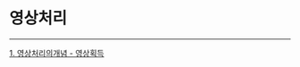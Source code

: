 # 영상처리 

---

[1. 영상처리의개념 - 영상획득](https://github.com/chldydgh4687/treasure_box/blob/master/%EC%98%81%EC%83%81%EC%B2%98%EB%A6%AC/%EC%98%81%EC%83%81%EC%B2%98%EB%A6%AC%EC%9D%98%EA%B0%9C%EB%85%90.md) 
